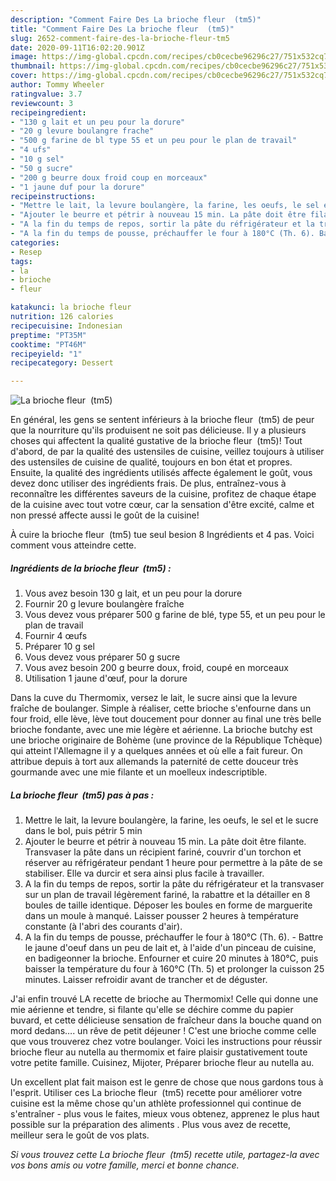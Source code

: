```yaml
---
description: "Comment Faire Des La brioche fleur  (tm5)"
title: "Comment Faire Des La brioche fleur  (tm5)"
slug: 2652-comment-faire-des-la-brioche-fleur-tm5
date: 2020-09-11T16:02:20.901Z
image: https://img-global.cpcdn.com/recipes/cb0cecbe96296c27/751x532cq70/la-brioche-fleur-tm5-photo-principale-de-la-recette.jpg
thumbnail: https://img-global.cpcdn.com/recipes/cb0cecbe96296c27/751x532cq70/la-brioche-fleur-tm5-photo-principale-de-la-recette.jpg
cover: https://img-global.cpcdn.com/recipes/cb0cecbe96296c27/751x532cq70/la-brioche-fleur-tm5-photo-principale-de-la-recette.jpg
author: Tommy Wheeler
ratingvalue: 3.7
reviewcount: 3
recipeingredient:
- "130 g lait et un peu pour la dorure"
- "20 g levure boulangre frache"
- "500 g farine de bl type 55 et un peu pour le plan de travail"
- "4 ufs"
- "10 g sel"
- "50 g sucre"
- "200 g beurre doux froid coup en morceaux"
- "1 jaune duf pour la dorure"
recipeinstructions:
- "Mettre le lait, la levure boulangère, la farine, les oeufs, le sel et le sucre dans le bol, puis pétrir 5 min"
- "Ajouter le beurre et pétrir à nouveau 15 min. La pâte doit être filante. Transvaser la pâte dans un récipient fariné, couvrir d&#39;un torchon et réserver au réfrigérateur pendant 1 heure pour permettre à la pâte de se stabiliser. Elle va durcir et sera ainsi plus facile à travailler."
- "A la fin du temps de repos, sortir la pâte du réfrigérateur et la transvaser sur un plan de travail légèrement fariné, la rabattre et la détailler en 8 boules de taille identique. Déposer les boules en forme de marguerite dans un moule à manqué. Laisser pousser 2 heures à température constante (à l&#39;abri des courants d&#39;air)."
- "A la fin du temps de pousse, préchauffer le four à 180°C (Th. 6). Battre le jaune d&#39;oeuf dans un peu de lait et, à l&#39;aide d&#39;un pinceau de cuisine, en badigeonner la brioche. Enfourner et cuire 20 minutes à 180°C, puis baisser la température du four à 160°C (Th. 5) et prolonger la cuisson 25 minutes. Laisser refroidir avant de trancher et de déguster."
categories:
- Resep
tags:
- la
- brioche
- fleur

katakunci: la brioche fleur 
nutrition: 126 calories
recipecuisine: Indonesian
preptime: "PT35M"
cooktime: "PT46M"
recipeyield: "1"
recipecategory: Dessert

---
```



![La brioche fleur  (tm5)](https://img-global.cpcdn.com/recipes/cb0cecbe96296c27/751x532cq70/la-brioche-fleur-tm5-photo-principale-de-la-recette.jpg)

En général, les gens se sentent inférieurs à la brioche fleur  (tm5) de peur que la nourriture qu'ils produisent ne soit pas délicieuse. Il y a plusieurs choses qui affectent la qualité gustative de la brioche fleur  (tm5)! Tout d'abord, de par la qualité des ustensiles de cuisine, veillez toujours à utiliser des ustensiles de cuisine de qualité, toujours en bon état et propres. Ensuite, la qualité des ingrédients utilisés affecte également le goût, vous devez donc utiliser des ingrédients frais. De plus, entraînez-vous à reconnaître les différentes saveurs de la cuisine, profitez de chaque étape de la cuisine avec tout votre cœur, car la sensation d'être excité, calme et non pressé affecte aussi le goût de la cuisine!

<!--inarticleads1-->

À cuire la brioche fleur  (tm5) tue seul besion 8 Ingrédients et 4 pas. Voici comment vous atteindre cette.

##### Ingrédients de la brioche fleur  (tm5) :

1. Vous avez besoin 130 g lait, et un peu pour la dorure
1. Fournir 20 g levure boulangère fraîche
1. Vous devez vous préparer 500 g farine de blé, type 55, et un peu pour le plan de travail
1. Fournir 4 œufs
1. Préparer 10 g sel
1. Vous devez vous préparer 50 g sucre
1. Vous avez besoin 200 g beurre doux, froid, coupé en morceaux
1. Utilisation 1 jaune d&#39;œuf, pour la dorure


Dans la cuve du Thermomix, versez le lait, le sucre ainsi que la levure fraîche de boulanger. Simple à réaliser, cette brioche s&#39;enfourne dans un four froid, elle lève, lève tout doucement pour donner au final une très belle brioche fondante, avec une mie légère et aérienne. La brioche butchy est une brioche originaire de Bohème (une province de la République Tchèque) qui atteint l&#39;Allemagne il y a quelques années et où elle a fait fureur. On attribue depuis à tort aux allemands la paternité de cette douceur très gourmande avec une mie filante et un moelleux indescriptible. 

<!--inarticleads2-->

##### La brioche fleur  (tm5) pas à pas :

1. Mettre le lait, la levure boulangère, la farine, les oeufs, le sel et le sucre dans le bol, puis pétrir 5 min
1. Ajouter le beurre et pétrir à nouveau 15 min. La pâte doit être filante. Transvaser la pâte dans un récipient fariné, couvrir d&#39;un torchon et réserver au réfrigérateur pendant 1 heure pour permettre à la pâte de se stabiliser. Elle va durcir et sera ainsi plus facile à travailler.
1. A la fin du temps de repos, sortir la pâte du réfrigérateur et la transvaser sur un plan de travail légèrement fariné, la rabattre et la détailler en 8 boules de taille identique. Déposer les boules en forme de marguerite dans un moule à manqué. Laisser pousser 2 heures à température constante (à l&#39;abri des courants d&#39;air).
1. A la fin du temps de pousse, préchauffer le four à 180°C (Th. 6). - Battre le jaune d&#39;oeuf dans un peu de lait et, à l&#39;aide d&#39;un pinceau de cuisine, en badigeonner la brioche. Enfourner et cuire 20 minutes à 180°C, puis baisser la température du four à 160°C (Th. 5) et prolonger la cuisson 25 minutes. Laisser refroidir avant de trancher et de déguster.


J&#39;ai enfin trouvé LA recette de brioche au Thermomix! Celle qui donne une mie aérienne et tendre, si filante qu&#39;elle se déchire comme du papier buvard, et cette délicieuse sensation de fraîcheur dans la bouche quand on mord dedans…. un rêve de petit déjeuner ! C&#39;est une brioche comme celle que vous trouverez chez votre boulanger. Voici les instructions pour réussir brioche fleur au nutella au thermomix et faire plaisir gustativement toute votre petite famille. Cuisinez, Mijoter, Préparer brioche fleur au nutella au. 

<!--inarticleads1-->

<p>
Un excellent plat fait maison est le genre de chose que nous gardons tous à l'esprit. Utiliser ces La brioche fleur  (tm5) recette pour améliorer votre cuisine est la même chose qu'un athlète professionnel qui continue de s'entraîner - plus vous le faites, mieux vous obtenez, apprenez le plus haut possible sur la préparation des aliments . Plus vous avez de recette, meilleur sera le goût de vos plats.
</p>

<p>
<i>Si vous trouvez cette La brioche fleur  (tm5) recette utile, partagez-la avec vos bons amis ou votre famille, merci et bonne chance.</i>
</p>
